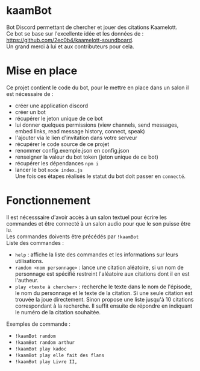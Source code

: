 # kaamBot

Bot Discord permettant de chercher et jouer des citations Kaamelott. \
Ce bot se base sur l'excellente idée et les données de : https://github.com/2ec0b4/kaamelott-soundboard. \
Un grand merci à lui et aux contributeurs pour cela.

# Mise en place

Ce projet contient le code du bot, pour le mettre en place dans un salon il est nécessaire de :

- créer une application discord
- créer un bot
- récupérer le jeton unique de ce bot
- lui donner quelques permissions (view channels, send messages, embed links, read message history, connect, speak)
- l'ajouter via le lien d'invitation dans votre serveur
- récupérer le code source de ce projet
- renommer config.exemple.json en config.json
- renseigner la valeur du bot token (jeton unique de ce bot)
- récupérer les dépendances `npm i`
- lancer le bot `node index.js`
  \
  Une fois ces étapes réalisés le statut du bot doit passer en `connecté`.

# Fonctionnement
Il est nécesssaire d'avoir accès à un salon textuel pour écrire les commandes et être connecté à un salon audio pour que le son puisse être lu. \
Les commandes doivents être précédés par `!kaamBot ` \
Liste des commandes :

- `help` : affiche la liste des commandes et les informations sur leurs utilisations. 
- `random <nom personnage>` : lance une citation aléatoire, si un nom de personnage est spécifié restreint l'aléatoire aux citations dont il en est l'autheur. 
- `play <texte à chercher>` : recherche le texte dans le nom de l'épisode, le nom du personnage et le texte de la citation. Si une seule citation est trouvée la joue directement. Sinon propose une liste jusqu'à 10 citations correspondant à la recherche. Il suffit ensuite de répondre en indiquant le numéro de la citation souhaitée.

Exemples de commande :

- `!kaamBot random`
- `!kaamBot random arthur`
- `!kaamBot play kadoc`
- `!kaamBot play elle fait des flans`
- `!kaamBot play Livre II,`
